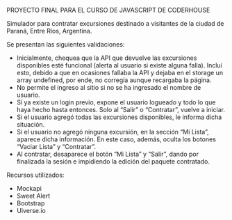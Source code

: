 PROYECTO FINAL PARA EL CURSO DE JAVASCRIPT DE CODERHOUSE

Simulador para contratar excursiones destinado a visitantes de la ciudad de Paraná, Entre Ríos, Argentina.

Se presentan las siguientes validaciones:
-	Inicialmente, chequea que la API que devuelve las excursiones disponibles esté funcional (alerta al usuario si existe alguna falla). Incluí esto, debido a que en ocasiones fallaba la API y dejaba en el storage un array undefined, por ende, no corregía aunque recargaba la página.
-	No permite el ingreso al sitio si no se ha ingresado el nombre de usuario.
-	Si ya existe un login previo, expone el usuario logueado y todo lo que haya hecho hasta entonces. Solo al “Salir” o “Contratar”, vuelve a iniciar.
-	Si el usuario agregó todas las excursiones disponibles, le informa dicha situación.
-	Si el usuario no agregó ninguna excursión, en la sección “Mi Lista”, aparece dicha información. En este caso, además, oculta los botones “Vaciar Lista” y “Contratar”.
-	Al contratar, desaparece el botón “Mi Lista” y “Salir”, dando por finalizada la sesión e impidiendo la edición del paquete contratado.

Recursos utilizados:
-	Mockapi
-	Sweet Alert
-	Bootstrap
-	Uiverse.io
